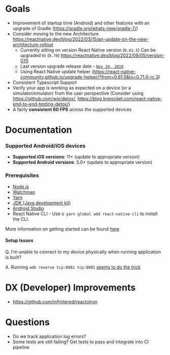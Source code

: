 # Goals

* Improvement of startup time  (Android) and other features with an upgrade of Gradle (https://gradle.org/whats-new/gradle-7/)
* Consider moving to the new Architecture  https://reactnative.dev/blog/2022/03/15/an-update-on-the-new-architecture-rollout
  * Currently sitting on version React Native version (`0.61.5`) Can be upgraded to (`0.70`) https://reactnative.dev/blog/2022/09/05/version-070
  * Last version upgrade release date - [`Nov 24, 2019`](https://github.com/facebook/react-native/releases/tag/v0.61.5)
  * Using React Native update helper (https://react-native-community.github.io/upgrade-helper/?from=0.61.5&to=0.71.0-rc.3)
* Consistent Typescript Support
* Verify your app is working as expected on a device (or a simulator/emulator) from the user perspective (Consider using https://github.com/wix/detox/, https://blog.logrocket.com/react-native-end-to-end-testing-detox/)
* A fairly **consistent 60 FPS** across the supported devices



# Documentation

### Supported Android/iOS devices

- **Supported iOS versions**: 11+ (update to appropriate version)
- **Supported Android versions**: 5.0+ (update to appropriate version)
### Prerequisites

- [Node.js](https://nodejs.org/en/download/)
- [Watchman](https://facebook.github.io/watchman/docs/install.html)
- [Yarn](https://yarnpkg.com/en/docs/install)
- [JDK (Java development kit)](https://www.oracle.com/java/technologies/downloads/)
- [Android Studio](https://developer.android.com/studio?gclid=CjwKCAiAp7GcBhA0EiwA9U0mtrwIcZt277HkrNFiVD7b3QJr6FPulIaiiU6ZUb1TnHrONzsTgiQpwhoCp3EQAvD_BwE&gclsrc=aw.ds)
- React Native CLI - Use `$ yarn global add react-native-cli` to install the CLI.

More information on getting started can be found [here](https://reactnative.dev/docs/environment-setup)

#### Setup Issues  

Q. I'm unable to connect to my device physically when running application is built?

A. Running ``adb reverse tcp:8081 tcp:8081`` [seems to do the trick](https://github.com/facebook/react-native/issues/8309)

# DX (Developer) Improvements
* https://github.com/infinitered/reactotron

# **Questions**
* Do we track application log errors?
* Some tests are still failing? Get tests to pass and integrate into CI pipeline
